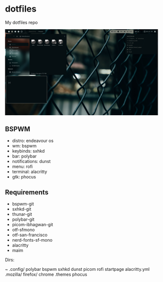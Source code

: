 # dotfiles

My dotfiles repo

![BSPWM](bspwmcurrent.png "BSPWM")

## BSPWM

* distro: endeavour os
* wm: bspwm
* keybinds: sxhkd
* bar: polybar
* notifications: dunst
* menu: rofi
* terminal: alacritty
* gtk: phocus

## Requirements

* bspwm-git
* sxhkd-git
* thunar-git
* polybar-git
* picom-ibhagwan-git
* otf-sfmono
* otf-san-francisco
* nerd-fonts-sf-mono
* alacritty
* maim

Dirs:

~
  .config/
    polybar
    bspwm
    sxhkd
    dunst
    picom
    rofi
    startpage
    alacritty.yml
  .mozilla/
    firefox/
      chrome
  .themes
    phocus

